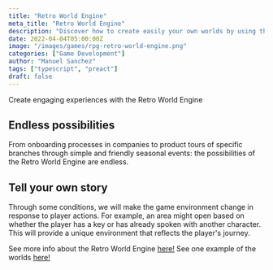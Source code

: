 ```yaml
---
title: "Retro World Engine"
meta_title: "Retro World Engine"
description: "Discover how to create easily your own worlds by using this engine"
date: 2022-04-04T05:00:00Z
image: "/images/games/rpg-retro-world-engine.png"
categories: ["Game Development"]
author: "Manuel Sanchez"
tags: ["typescript", "preact"]
draft: false
---
```


Create engaging experiences with the Retro World Engine

## Endless possibilities

From onboarding processes in companies to product tours of specific branches through simple and friendly seasonal events: the possibilities of the Retro World Engine are endless.

## Tell your own story

Through some conditions, we will make the game environment change in response to player actions. For example, an area might open based on whether the player has a key or has already spoken with another character. This will provide a unique environment that reflects the player's journey.

See more info about the Retro World Engine <a rel="nofollow noopener" href="https://www.retroworldengine.com/" target="_blank">here!</a>
See one example of the worlds <a href="https://ts-rpg-game.vercel.app/demo/capcom.html" target="_blank">here!</a>
